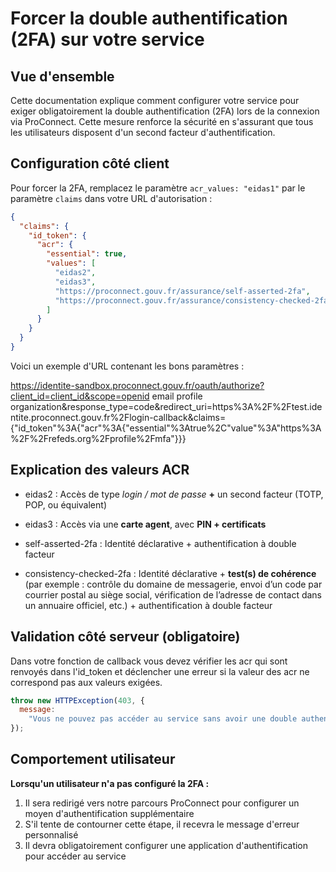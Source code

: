 # Forcer la double authentification (2FA) sur votre service

## Vue d'ensemble

Cette documentation explique comment configurer votre service pour exiger obligatoirement la double authentification (2FA) lors de la connexion via ProConnect. Cette mesure renforce la sécurité en s'assurant que tous les utilisateurs disposent d'un second facteur d'authentification.

## Configuration côté client

Pour forcer la 2FA, remplacez le paramètre `acr_values: "eidas1"` par le paramètre `claims` dans votre URL d'autorisation :

```json
{
  "claims": {
    "id_token": {
      "acr": {
        "essential": true,
        "values": [
          "eidas2",
          "eidas3",
          "https://proconnect.gouv.fr/assurance/self-asserted-2fa",
          "https://proconnect.gouv.fr/assurance/consistency-checked-2fa"
        ]
      }
    }
  }
}
```

Voici un exemple d'URL contenant les bons paramètres :

https://identite-sandbox.proconnect.gouv.fr/oauth/authorize?client_id=client_id&scope=openid email profile organization&response_type=code&redirect_uri=https%3A%2F%2Ftest.identite.proconnect.gouv.fr%2Flogin-callback&claims={"id_token"%3A{"acr"%3A{"essential"%3Atrue%2C"value"%3A"https%3A%2F%2Frefeds.org%2Fprofile%2Fmfa"}}}

## Explication des valeurs ACR

- eidas2 : Accès de type _login / mot de passe_ **+** un second facteur (TOTP, POP, ou équivalent)

- eidas3 : Accès via une **carte agent**, avec **PIN + certificats**

- self-asserted-2fa : Identité déclarative + authentification à double facteur

- consistency-checked-2fa : Identité déclarative + **test(s) de cohérence** (par exemple : contrôle du domaine de messagerie, envoi d’un code par courrier postal au siège social, vérification de l’adresse de contact dans un annuaire officiel, etc.) + authentification à double facteur

## Validation côté serveur (obligatoire)

Dans votre fonction de callback vous devez vérifier les acr qui sont renvoyés dans l'id_token et déclencher une erreur si la valeur des acr ne correspond pas aux valeurs exigées.

```js
throw new HTTPException(403, {
  message:
    "Vous ne pouvez pas accéder au service sans avoir une double authentification installée. Veuillez installer une application d'authentification et vous connecter à nouveau.",
});
```

## Comportement utilisateur

**Lorsqu'un utilisateur n'a pas configuré la 2FA :**

1. Il sera redirigé vers notre parcours ProConnect pour configurer un moyen d'authentification supplémentaire
2. S'il tente de contourner cette étape, il recevra le message d'erreur personnalisé
3. Il devra obligatoirement configurer une application d'authentification pour accéder au service

